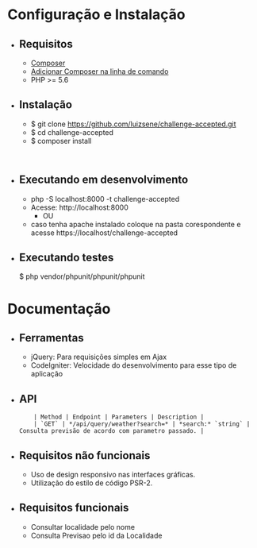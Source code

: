 # Configuração e Instalação

  - ## Requisitos
    - [Composer](https://getcomposer.org/download/)
    - [Adicionar Composer na linha de comando](https://getcomposer.org/doc/00-intro.md#globally)
    - PHP >= 5.6

  - ## Instalação
    - $ git clone https://github.com/luizsene/challenge-accepted.git
    - $ cd challenge-accepted
    - $ composer install
    ```
  
  - ## Executando em desenvolvimento
    - php -S localhost:8000 -t challenge-accepted
    - Acesse: http://localhost:8000
        - OU
    - caso tenha apache instalado coloque na pasta corespondente e acesse https://localhost/challenge-accepted

  - ## Executando testes
    $ php vendor/phpunit/phpunit/phpunit
    
    
   # Documentação
   
   - ## Ferramentas
        - jQuery: Para requisições simples em Ajax
        - CodeIgniter: Velocidade do desenvolvimento para esse tipo de aplicação
        
   - ## API     
             | Method | Endpoint | Parameters | Description |
             | `GET` | */api/query/weather?search=* | *search:* `string` | Consulta previsão de acordo com parametro passado. |
   
   - ## Requisitos não funcionais
       - Uso de design responsivo nas interfaces gráficas.
       - Utilização do estilo de código PSR-2.
    
   - ## Requisitos funcionais
       - Consultar localidade pelo nome
       - Consulta Previsao pelo id da Localidade
       